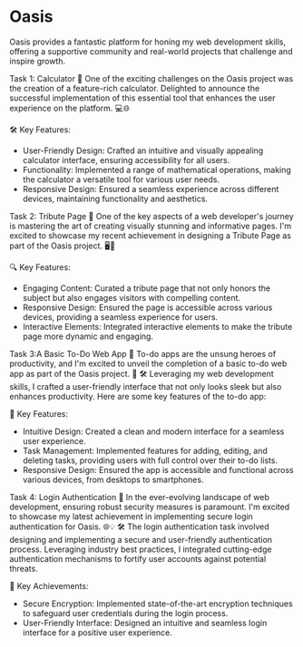 # Oasis
Oasis provides a fantastic platform for honing my web development skills, offering a supportive community and real-world projects that challenge and inspire growth.

Task 1: Calculator 
🔢 One of the exciting challenges on the Oasis project was the creation of a feature-rich calculator. Delighted to announce the successful implementation of this essential tool that enhances the user experience on the platform. 💻🌐

🛠️ Key Features:
- User-Friendly Design: Crafted an intuitive and visually appealing calculator interface, ensuring accessibility for all users.
- Functionality: Implemented a range of mathematical operations, making the calculator a versatile tool for various user needs.
- Responsive Design: Ensured a seamless experience across different devices, maintaining functionality and aesthetics.

Task 2: Tribute Page 
🎨 One of the key aspects of a web developer's journey is mastering the art of creating visually stunning and informative pages. I'm excited to showcase my recent achievement in designing a Tribute Page as part of the Oasis project. 🖥️🎉

🔍 Key Features:
- Engaging Content: Curated a tribute page that not only honors the subject but also engages visitors with compelling content.
- Responsive Design: Ensured the page is accessible across various devices, providing a seamless experience for users.
- Interactive Elements: Integrated interactive elements to make the tribute page more dynamic and engaging.

Task 3:A Basic To-Do Web App
📝 To-do apps are the unsung heroes of productivity, and I'm excited to unveil the completion of a basic to-do web app as part of the Oasis project. 🚀
🛠️ Leveraging my web development skills, I crafted a user-friendly interface that not only looks sleek but also enhances productivity. Here are some key features of the to-do app:

📌 Key Features:
- Intuitive Design: Created a clean and modern interface for a seamless user experience.
- Task Management: Implemented features for adding, editing, and deleting tasks, providing users with full control over their to-do lists.
- Responsive Design: Ensured the app is accessible and functional across various devices, from desktops to smartphones.

Task 4: Login Authentication
🔐 In the ever-evolving landscape of web development, ensuring robust security measures is paramount. I'm excited to showcase my latest achievement in implementing secure login authentication for Oasis. 🌐💡
🛠️ The login authentication task involved designing and implementing a secure and user-friendly authentication process. Leveraging industry best practices, I integrated cutting-edge authentication mechanisms to fortify user accounts against potential threats.

📌 Key Achievements:
- Secure Encryption: Implemented state-of-the-art encryption techniques to safeguard user credentials during the login process.
- User-Friendly Interface: Designed an intuitive and seamless login interface for a positive user experience.
